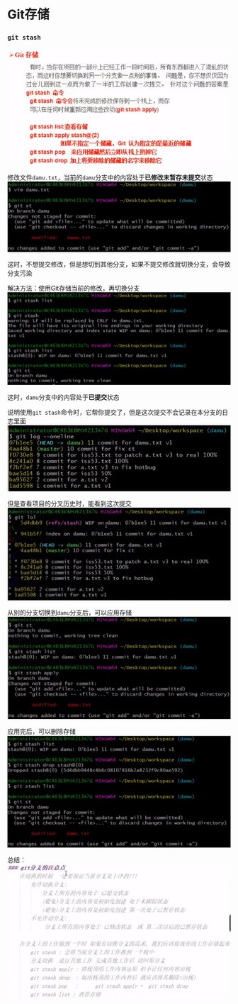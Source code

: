# Git存储

### ```git stash```

![](2022-12-05-22-07-41.png)

修改文件```damu.txt```，当前的```damu```分支中的内容处于**已修改未暂存未提交**状态
![](2022-12-05-22-21-17.png)

这时，不想提交修改，但是想切到其他分支，如果不提交修改就切换分支，会导致分支污染

解决方法：使用Git存储当前的修改，再切换分支
![](2022-12-05-22-23-48.png)

这时，```damu```分支中的内容处于**已提交**状态

说明使用```git stash```命令时，它帮你提交了，但是这次提交不会记录在本分支的日志里面
![](2022-12-05-22-28-57.png)

但是查看项目的分叉历史时，能看到这次提交
![](2022-12-05-22-29-15.png)

从别的分支切换到```damu```分支后，可以应用存储
![](2022-12-05-22-36-15.png)

应用完后，可以删除存储
![](2022-12-05-22-38-34.png)

总结：
![](2022-12-07-15-02-11.png)